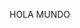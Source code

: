 <!doctype html>
<HTML>
<HEAD>
<TITLE>Ejemplo de Hola mundo</TITLE>
</HEAD>
<BODY>
<P> HOLA MUNDO </P>
</BODY>
</HTML>

